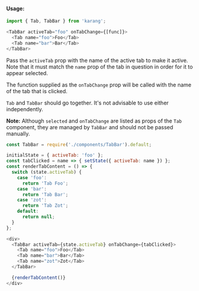 #### Usage:

```js static
import { Tab, TabBar } from 'karang';
```

```js static
<TabBar activeTab="foo" onTabChange={[func]}>
  <Tab name="foo">Foo</Tab>
  <Tab name="bar">Bar</Tab>
</TabBar>
```

Pass the `activeTab` prop with the name of the active tab to make it active. Note that it must match the `name` prop of the tab in question in order for it to appear selected.

The function supplied as the `onTabChange` prop will be called with the name of the tab that is clicked.

`Tab` and `TabBar` should go together. It's not advisable to use either independently.

**Note:** Although `selected` and `onTabChange` are listed as props of the `Tab` component, they are managed by `TabBar` and should not be passed manually.

```js
const TabBar = require('./components/TabBar').default;

initialState = { activeTab: 'foo' };
const tabClicked = name => { setState({ activeTab: name }) };
const renderTabContent = () => {
  switch (state.activeTab) {
    case 'foo':
      return 'Tab Foo';
    case 'bar':
      return 'Tab Bar';
    case 'zot':
      return 'Tab Zot';
    default:
      return null;
  }
};

<div>
  <TabBar activeTab={state.activeTab} onTabChange={tabClicked}>
    <Tab name="foo">Foo</Tab>
    <Tab name="bar">Bar</Tab>
    <Tab name="zot">Zot</Tab>
  </TabBar>

  {renderTabContent()}
</div>
```
